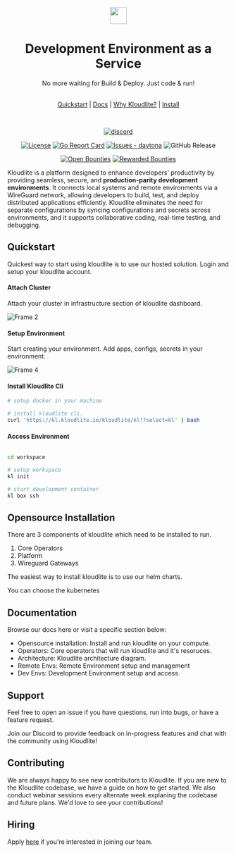 <div align="center">
  <a href="https://kloudlite.io">
    <img src="https://github.com/kloudlite/kloudlite/assets/1580519/a31a5f78-2bde-45f1-8141-d23ee8231eb1" style="height:38px" />
  </a>
  <h1>
    Development Environment as a Service  
  </h1>
  <div>No more waiting for Build & Deploy. Just code & run!</div>
  <br />
  
[Quickstart](https://kloudlite.io) | [Docs](https://kloudlite.io/docs) | [Why Kloudlite?](https://kloudlite.io/why) | [Install](https://kloudlite.io/install)

  <br />

[![discord](https://img.shields.io/discord/934762910717194260?label=discord)](https://discord.gg/m5tYzQfcG8)

[![License](https://img.shields.io/badge/License-Apache--2.0-blue)](#license)
[![Go Report Card](https://goreportcard.com/badge/github.com/kloudlite/api)](https://goreportcard.com/report/github.com/kloudlite/api)
[![Issues - daytona](https://img.shields.io/github/issues/kloudlite/kloudlite)](https://github.com/kloudlite/kloudlite/issues)
![GitHub Release](https://img.shields.io/github/v/release/kloudlite/kloudlite)

[![Open Bounties](https://img.shields.io/endpoint?url=https%3A%2F%2Fconsole.algora.io%2Fapi%2Fshields%2Fkloudlite%2Fbounties%3Fstatus%3Dopen)](https://console.algora.io/org/kloudlite/bounties?status=open)
[![Rewarded Bounties](https://img.shields.io/endpoint?url=https%3A%2F%2Fconsole.algora.io%2Fapi%2Fshields%2Fkloudlite%2Fbounties%3Fstatus%3Dcompleted)](https://console.algora.io/org/kloudlite/bounties?status=completed)
</div>




Kloudlite is a platform designed to enhance developers' productivity by providing seamless, secure, and **production-parity development environments**. It connects local systems and remote environments via a WireGuard network, allowing developers to build, test, and deploy distributed applications efficiently. Kloudlite eliminates the need for separate configurations by syncing configurations and secrets across environments, and it supports collaborative coding, real-time testing, and debugging.

## Quickstart
Quickest way to start using kloudlite is to use our hosted solution. Login and setup your kloudlite account.

#### Attach Cluster
Attach your cluster in infrastructure section of kloudlite dashboard.

![Frame 2](https://github.com/kloudlite/kloudlite/assets/1580519/e9629f43-0d44-4311-b6f4-e02265ec7d3b)

#### Setup Environment
Start creating your environment. Add apps, configs, secrets in your environment.

![Frame 4](https://github.com/kloudlite/kloudlite/assets/1580519/9bb3c9ec-5c25-4a99-b038-9f17b0c40710)


#### Install Kloudlite Cli
```bash
# setup docker in your machine

# install kloudlite cli.
curl 'https://kl.kloudlite.io/kloudlite/kl!?select=kl' | bash
```

#### Access Environment
```bash

cd workspace

# setup workspace
kl init

# start development container
kl box ssh
```

## Opensource Installation
There are 3 components of kloudlite which need to be installed to run.
1. Core Operators
2. Platform
3. Wireguard Gateways

The easiest way to install kloudlite is to use our helm charts.

You can choose the kubernetes

## Documentation
Browse our docs here or visit a specific section below:
- Opensource installation: Install and run kloudlite on your compute.
- Operators: Core operators that will run kloudlite and it's resoruces.
- Architecture: Kloudlite architecture diagram.
- Remote Envs: Remote Environment setup and management
- Dev Envs: Development Environment setup and access



## Support
Feel free to open an issue if you have questions, run into bugs, or have a feature request.

Join our Discord to provide feedback on in-progress features and chat with the community using Kloudlite!

## Contributing
We are always happy to see new contributors to Kloudlite. If you are new to the Kloudlite codebase, we have a guide on how to get started. We also conduct webinar sessions every alternate week explaning the codebase and future plans. We'd love to see your contributions!

## Hiring
Apply [here](https://jobs.ashbyhq.com/coder?utm_source=github&utm_medium=readme&utm_campaign=unknown) if you're interested in joining our team.
